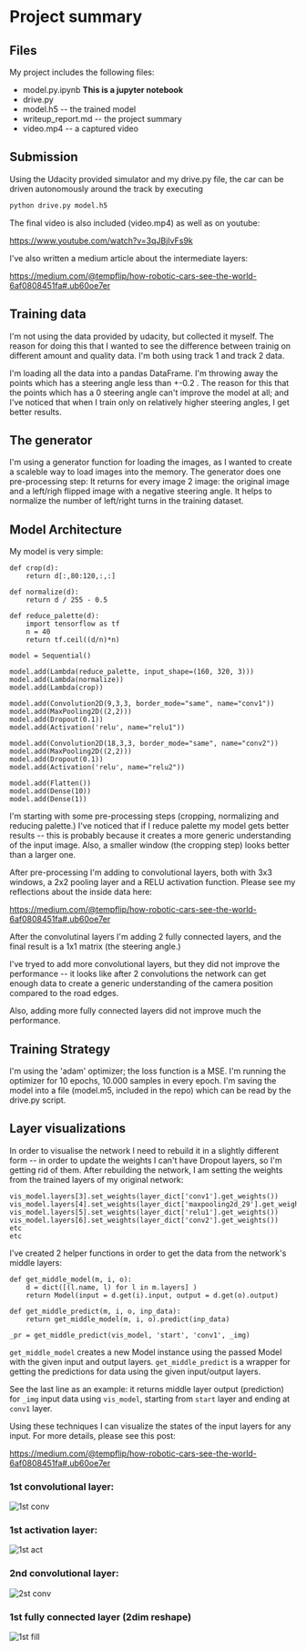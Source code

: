 # Project summary

## Files

My project includes the following files:
* model.py.ipynb **This is a jupyter notebook** 
* drive.py
* model.h5 -- the trained model
* writeup_report.md -- the project summary
* video.mp4 -- a captured video

## Submission

Using the Udacity provided simulator and my drive.py file, the car can be driven autonomously around the track by executing 
```sh
python drive.py model.h5
```
The final video is also included (video.mp4) as well as on youtube: 

https://www.youtube.com/watch?v=3qJBjIvFs9k

I've also written a medium article about the intermediate layers:

https://medium.com/@tempflip/how-robotic-cars-see-the-world-6af0808451fa#.ub60oe7er


## Training data

I'm not using the data provided by udacity, but collected it myself. The reason for doing this that I wanted to see the difference between trainig on different amount and quality data. I'm both using track 1 and track 2 data.

I'm loading all the data into a pandas DataFrame. I'm throwing away the points which has a steering angle less than +-0.2 . The reason for this that the points which has a 0 steering angle can't improve the model at all; and I've noticed that when I train only on relatively higher steering angles, I get better results. 

## The generator

I'm using a generator function for loading the images, as I wanted to create a scaleble way to load images into the memory.
The generator does one pre-processing step:
It returns for every image 2 image: the original image and a left/righ flipped image with a negative steering angle. It helps to normalize the number of left/right turns in the training dataset.

## Model Architecture

My model is very simple:

```
def crop(d):
    return d[:,80:120,:,:]

def normalize(d):
    return d / 255 - 0.5

def reduce_palette(d):
    import tensorflow as tf 
    n = 40
    return tf.ceil((d/n)*n)

model = Sequential()

model.add(Lambda(reduce_palette, input_shape=(160, 320, 3)))
model.add(Lambda(normalize))
model.add(Lambda(crop))

model.add(Convolution2D(9,3,3, border_mode="same", name="conv1"))
model.add(MaxPooling2D((2,2)))
model.add(Dropout(0.1))
model.add(Activation('relu', name="relu1"))

model.add(Convolution2D(18,3,3, border_mode="same", name="conv2"))
model.add(MaxPooling2D((2,2)))
model.add(Dropout(0.1))
model.add(Activation('relu', name="relu2"))

model.add(Flatten())
model.add(Dense(10))
model.add(Dense(1))
```

I'm starting with some pre-processing steps (cropping, normalizing and reducing palette.) I've noticed that if I reduce palette my model gets better results -- this is probably because it creates a more generic understanding of the input image. Also, a smaller window (the cropping step) looks better than a larger one.

After pre-processing I'm adding to convolutional layers, both with 3x3 windows, a 2x2 pooling layer and a RELU activation function.
Please see my reflections about the inside data here:

https://medium.com/@tempflip/how-robotic-cars-see-the-world-6af0808451fa#.ub60oe7er

After the convolutinal layers I'm adding 2 fully connected layers, and the final result is a 1x1 matrix (the steering angle.)

I've tryed to add more convolutional layers, but they did not improve the performance -- it looks like after 2 convolutions the network can get enough data to create a generic understanding of the camera position compared to the road edges.

Also, adding more fully connected layers did not improve much the performance.

## Training Strategy

I'm using the 'adam' optimizer; the loss function is a MSE. I'm running the optimizer for 10 epochs, 10.000 samples in every epoch.
I'm saving the model into a file (model.m5, included in the repo) which can be read by the drive.py script.

## Layer visualizations

In order to visualise the network I need to rebuild it in a slightly different form -- in order to update the weights I can't have Dropout layers, so I'm getting rid of them. After rebuilding the network, I am setting the weights from the trained layers of my original network:

```
vis_model.layers[3].set_weights(layer_dict['conv1'].get_weights())
vis_model.layers[4].set_weights(layer_dict['maxpooling2d_29'].get_weights())
vis_model.layers[5].set_weights(layer_dict['relu1'].get_weights())
vis_model.layers[6].set_weights(layer_dict['conv2'].get_weights())
etc
etc
```


I've created 2 helper functions in order to get the  data from the network's middle layers:

```
def get_middle_model(m, i, o):
    d = dict([(l.name, l) for l in m.layers] )
    return Model(input = d.get(i).input, output = d.get(o).output)

def get_middle_predict(m, i, o, inp_data):
    return get_middle_model(m, i, o).predict(inp_data)

_pr = get_middle_predict(vis_model, 'start', 'conv1', _img)
```

`get_middle_model` creates a new Model instance using the passed Model with the given input and output layers.
`get_middle_predict` is a wrapper for getting the predictions for data using the given input/output layers.

See the last line as an example: it returns middle layer output (prediction) for `_img` input data using `vis_model`, starting from `start` layer and ending at `conv1` layer.

Using these techniques I can visualize the states of the input layers for any input. For more details, please see this post:

https://medium.com/@tempflip/how-robotic-cars-see-the-world-6af0808451fa#.ub60oe7er

### 1st convolutional layer:

![1st conv](./viz/conv1.png)

### 1st activation layer:

![1st act](./viz/relu1.png)

### 2nd convolutional layer:

![2st conv](./viz/conv2.png)

### 1st fully connected layer (2dim reshape)
![1st fill](./viz/fully1.png)


